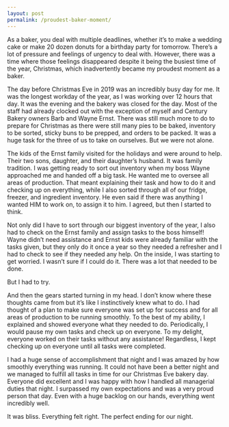 ```yaml
---
layout: post
permalink: /proudest-baker-moment/
---
```


As a baker, you deal with multiple deadlines, whether it’s to make a wedding cake or make 20 dozen donuts for a birthday party for tomorrow. There’s a lot of pressure and feelings of urgency to deal with. However, there was a time where those feelings disappeared despite it being the busiest time of the year, Christmas, which inadvertently became my proudest moment as a baker.

The day before Christmas Eve in 2019 was an incredibly busy day for me. It was the longest workday of the year, as I was working over 12 hours that day. It was the evening and the bakery was closed for the day. Most of the staff had already clocked out with the exception of myself and Century Bakery owners Barb and Wayne Ernst. There was still much more to do to prepare for Christmas as there were still many pies to be baked, inventory to be sorted, sticky buns to be prepped, and orders to be packed. It was a huge task for the three of us to take on ourselves. But we were not alone.

The kids of the Ernst family visited for the holidays and were around to help. Their two sons, daughter, and their daughter’s husband. It was family tradition. I was getting ready to sort out inventory when my boss Wayne approached me and handed off a big task. He wanted me to oversee all areas of production. That meant explaining their task and how to do it and checking up on everything, while I also sorted through all of our fridge, freezer, and ingredient inventory. He even said if there was anything I wanted HIM to work on, to assign it to him.  I agreed, but then I started to think.

Not only did I have to sort through our biggest inventory of the year, I also had to check on the Ernst family and assign tasks to the boss himself! Wayne didn’t need assistance and Ernst kids were already familiar with the tasks given, but they only do it once a year so they needed a refresher and I had to check to see if they needed any help.  On the inside, I was starting to get worried. I wasn’t sure if I could do it. There was a lot that needed to be done.

But I had to try.

And then the gears started turning in my head. I don’t know where these thoughts came from but it’s like I instinctively knew what to do. I had thought of a plan to make sure everyone was set up for success and for all areas of production to be running smoothly. To the best of my ability, I explained and showed everyone what they needed to do. Periodically, I would pause my own tasks and check up on everyone. To my delight, everyone worked on their tasks without any assistance! Regardless, I kept checking up on everyone until all tasks were completed.

I had a huge sense of accomplishment that night and I was amazed by how smoothly everything was running. It could not have been a better night and we managed to fulfill all tasks in time for our Christmas Eve bakery day. Everyone did excellent and I was happy with how I handled all managerial duties that night. I surpassed my own expectations and was a very proud person that day. Even with a huge backlog on our hands, everything went incredibly well. 

It was bliss. Everything felt right. The perfect ending for our night.